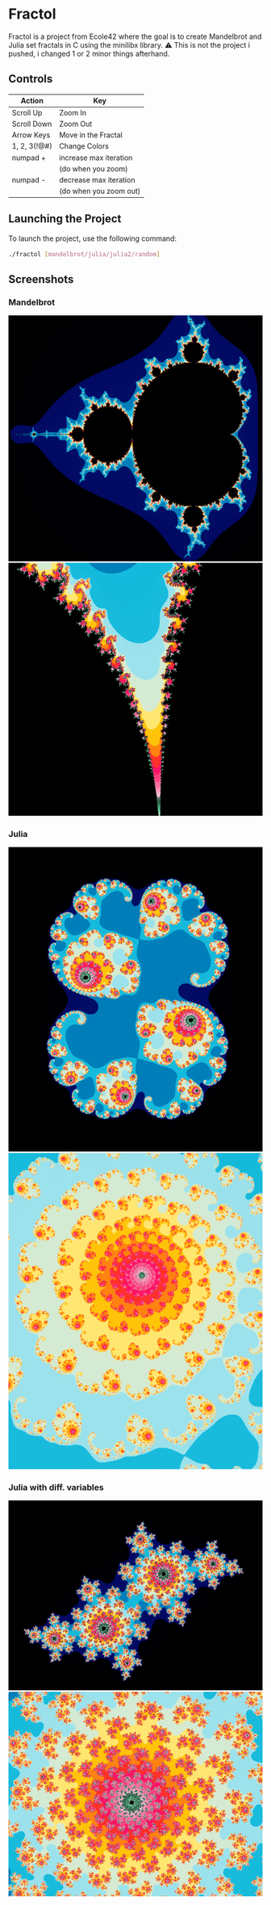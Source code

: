 # Fractol

Fractol is a project from Ecole42 where the goal is to create Mandelbrot and Julia set fractals in C using the minilibx library.
⚠️ This is not the project i pushed, i changed 1 or 2 minor things afterhand.

## Controls

| Action        | Key                |
| ------------- | ------------------ |
| Scroll Up     | Zoom In            |
| Scroll Down   | Zoom Out           |
| Arrow Keys    | Move in the Fractal |
| 1, 2, 3(!@#)  | Change Colors      |
| numpad +      | increase max iteration|
|               | (do when you zoom)  |
| numpad -      | decrease max iteration|
|               | (do when you zoom out)|

## Launching the Project

To launch the project, use the following command:

```bash
./fractol [mandelbrot/julia/julia2/random]
```
## Screenshots
### Mandelbrot
![Mandelbrot 1](screenshots/full_mandel.png) ![Mandelbrot 2](screenshots/zoomed_mandel.png)

### Julia
![Julia 1](screenshots/julia_full.png) ![Julia 2](screenshots/julia_zoomed.png)

### Julia with diff. variables
![Julia 1](screenshots/julia2_full.png) ![Julia 2](screenshots/julia2_zoomed.png)
